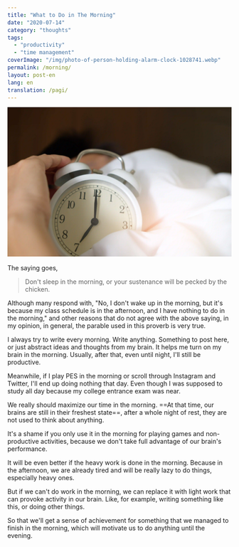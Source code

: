 ```yaml
---
title: "What to Do in The Morning"
date: "2020-07-14"
category: "thoughts"
tags:
  - "productivity"
  - "time management"
coverImage: "/img/photo-of-person-holding-alarm-clock-1028741.webp"
permalink: /morning/
layout: post-en
lang: en
translation: /pagi/
---
```


![](/img/photo-of-person-holding-alarm-clock-1028741.webp)

The saying goes,

> Don't sleep in the morning, or your sustenance will be pecked by the chicken.

Although many respond with, "No, I don't wake up in the morning, but it's because my class schedule is in the afternoon, and I have nothing to do in the morning," and other reasons that do not agree with the above saying, in my opinion, in general, the parable used in this proverb is very true.

I always try to write every morning. Write anything. Something to post here, or just abstract ideas and thoughts from my brain. It helps me turn on my brain in the morning. Usually, after that, even until night, I'll still be productive.

Meanwhile, if I play PES in the morning or scroll through Instagram and Twitter, I'll end up doing nothing that day. Even though I was supposed to study all day because my college entrance exam was near.

We really should maximize our time in the morning. ==At that time, our brains are still in their freshest state==, after a whole night of rest, they are not used to think about anything.

It's a shame if you only use it in the morning for playing games and non-productive activities, because we don't take full advantage of our brain's performance.

It will be even better if the heavy work is done in the morning. Because in the afternoon, we are already tired and will be really lazy to do things, especially heavy ones.

But if we can't do work in the morning, we can replace it with light work that can provoke activity in our brain. Like, for example, writing something like this, or doing other things.

So that we'll get a sense of achievement for something that we managed to finish in the morning, which will motivate us to do anything until the evening.
